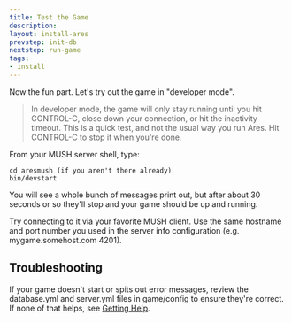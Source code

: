 ```yaml
---
title: Test the Game
description:
layout: install-ares
prevstep: init-db
nextstep: run-game
tags: 
- install
---
```


Now the fun part.  Let's try out the game in "developer mode".

> In developer mode, the game will only stay running until you hit CONTROL-C, close down your connection, or hit the inactivity timeout. This is a quick test, and not the usual way you run Ares. Hit CONTROL-C to stop it when you're done.

From your MUSH server shell, type:

    cd aresmush (if you aren't there already)
    bin/devstart

You will see a whole bunch of messages print out, but after about 30 seconds or so they'll stop and your game should be up and running.

Try connecting to it via your favorite MUSH client. Use the same hostname and port number you used in the server info configuration (e.g. mygame.somehost.com 4201).

## Troubleshooting

If your game doesn't start or spits out error messages, review the database.yml and server.yml files in game/config to ensure they're correct. If none of that helps, see [Getting Help](/feedback).